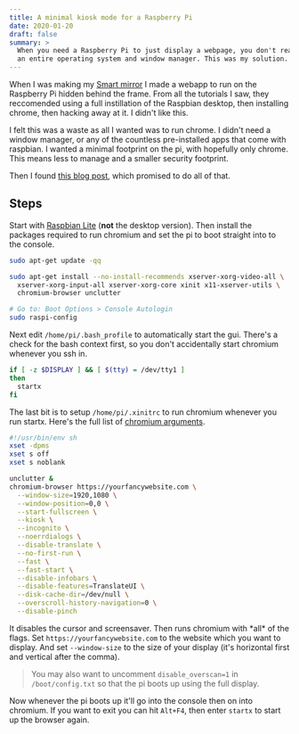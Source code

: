 ```yaml
---
title: A minimal kiosk mode for a Raspberry Pi
date: 2020-01-20
draft: false
summary: >
  When you need a Raspberry Pi to just display a webpage, you don't really need
  an entire operating system and window manager. This was my solution.
---
```


When I was making my [Smart mirror](https://twitter.com/Robbb_J/status/834487521442668545?s=20)
I made a webapp to run on the Raspberry Pi hidden behind the frame.
From all the tutorials I saw,
they reccomended using a full instillation of the Raspbian desktop,
then installing chrome, then hacking away at it.
I didn't like this.

I felt this was a waste as all I wanted was to run chrome.
I didn't need a window manager,
or any of the countless pre-installed apps that come with raspbian.
I wanted a minimal footprint on the pi, with hopefully only chrome.
This means less to manage and a smaller security footprint.

Then I found [this blog post](https://www.sylvaindurand.org/launch-chromium-in-kiosk-mode/),
which promised to do all of that.

## Steps

Start with [Raspbian Lite](https://www.raspberrypi.org/downloads/raspbian/)
(**not** the desktop version).
Then install the packages required to run chromium
and set the pi to boot straight into to the console.

```bash
sudo apt-get update -qq

sudo apt-get install --no-install-recommends xserver-xorg-video-all \
  xserver-xorg-input-all xserver-xorg-core xinit x11-xserver-utils \
  chromium-browser unclutter

# Go to: Boot Options > Console Autologin
sudo raspi-config
```

Next edit `/home/pi/.bash_profile` to automatically start the gui.
There's a check for the bash context first,
so you don't accidentally start chromium whenever you ssh in.

```bash
if [ -z $DISPLAY ] && [ $(tty) = /dev/tty1 ]
then
  startx
fi
```

The last bit is to setup `/home/pi/.xinitrc` to run chromium whenever you run startx.
Here's the full list of [chromium arguments](https://peter.sh/experiments/chromium-command-line-switches/).

```bash
#!/usr/bin/env sh
xset -dpms
xset s off
xset s noblank

unclutter &
chromium-browser https://yourfancywebsite.com \
  --window-size=1920,1080 \
  --window-position=0,0 \
  --start-fullscreen \
  --kiosk \
  --incognito \
  --noerrdialogs \
  --disable-translate \
  --no-first-run \
  --fast \
  --fast-start \
  --disable-infobars \
  --disable-features=TranslateUI \
  --disk-cache-dir=/dev/null \
  --overscroll-history-navigation=0 \
  --disable-pinch
```

It disables the cursor and screensaver.
Then runs chromium with \*all\* of the flags.
Set `https://yourfancywebsite.com` to the website which you want to display.
And set `--window-size` to the size of your display (it's horizontal first and vertical after the comma).

> You may also want to uncomment `disable_overscan=1` in `/boot/config.txt`
> so that the pi boots up using the full display.

Now whenever the pi boots up it'll go into the console then on into chromium.
If you want to exit you can hit `Alt+F4`, then enter `startx` to start up the browser again.
